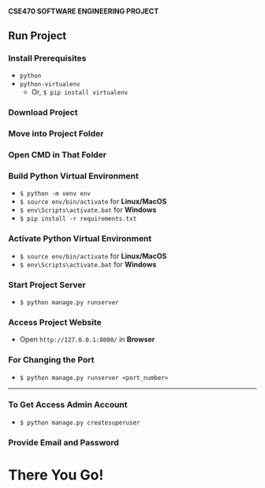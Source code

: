 #### CSE470 SOFTWARE ENGINEERING PROJECT

## Run Project
### Install Prerequisites
- `python`
- `python-virtualenv`
    - Or, `$ pip install virtualenv`
### Download Project
### Move into Project Folder
### Open CMD in That Folder
### Build Python Virtual Environment
- `$ python -m venv env`
- `$ source env/bin/activate` for **Linux/MacOS**
- `$ env\Scripts\activate.bat` for **Windows**
- `$ pip install -r requirements.txt`
### Activate Python Virtual Environment
- `$ source env/bin/activate` for **Linux/MacOS**
- `$ env\Scripts\activate.bat` for **Windows**
### Start Project Server
- `$ python manage.py runserver`
### Access Project Website
- Open `http://127.0.0.1:8000/` in **Browser**
### For Changing the Port
- `$ python manage.py runserver <port_number>`

-----------------------------------------------------------------
### To Get Access Admin Account
- `$ python manage.py createsuperuser`
### Provide Email and Password

# There You Go!
 
